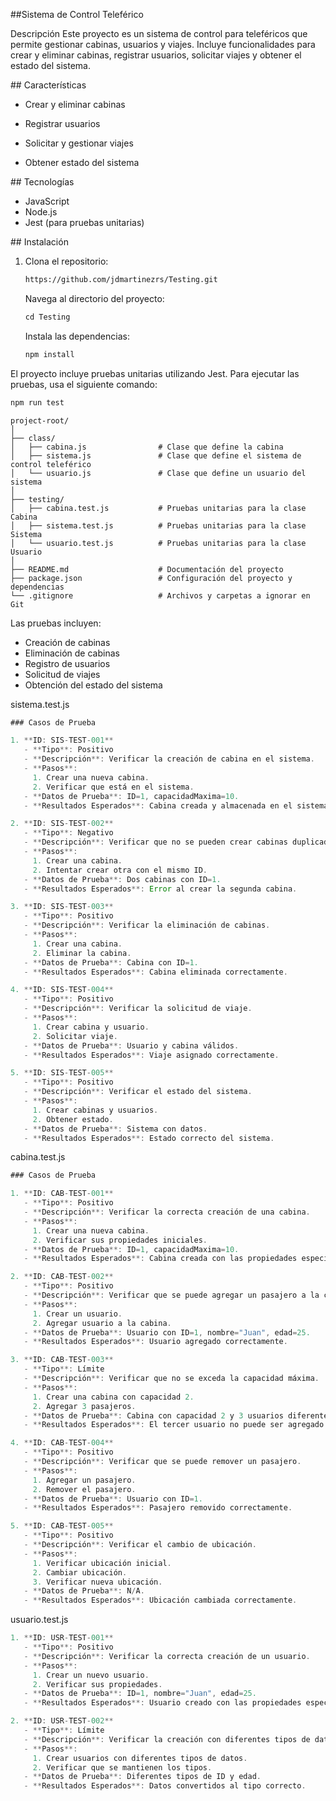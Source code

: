 \##Sistema de Control Teleférico

Descripción Este proyecto es un sistema de control para teleféricos que permite gestionar cabinas, usuarios y viajes. Incluye funcionalidades para crear y eliminar cabinas, registrar usuarios, solicitar viajes y obtener el estado del sistema.



\## Características

- Crear y eliminar cabinas

- Registrar usuarios
- Solicitar y gestionar viajes
- Obtener estado del sistema

\## Tecnologías 

- JavaScript 
- Node.js 
-  Jest (para pruebas unitarias)

\## Instalación 

1. Clona el repositorio:   

   ```bash   git clone <URL_DEL_REPOSITORIO>
   https://github.com/jdmartinezrs/Testing.git
   ```

   Navega al directorio del proyecto:

   ```js
   cd Testing
   ```

   Instala las dependencias:

   ```js
   npm install
   ```

El proyecto incluye pruebas unitarias utilizando Jest. Para ejecutar las pruebas, usa el siguiente comando:

```js
npm run test
```



```
project-root/
│
├── class/
│   ├── cabina.js                # Clase que define la cabina
│   ├── sistema.js               # Clase que define el sistema de control teleférico
│   └── usuario.js               # Clase que define un usuario del sistema
│
├── testing/
│   ├── cabina.test.js           # Pruebas unitarias para la clase Cabina
│   ├── sistema.test.js          # Pruebas unitarias para la clase Sistema
│   └── usuario.test.js          # Pruebas unitarias para la clase Usuario
│
├── README.md                    # Documentación del proyecto
├── package.json                 # Configuración del proyecto y dependencias
└── .gitignore                   # Archivos y carpetas a ignorar en Git

```



Las pruebas incluyen:

- Creación de cabinas 
- Eliminación de cabinas 
- Registro de usuarios 
-  Solicitud de viajes 
-  Obtención del estado del sistema



sistema.test.js

```js
### Casos de Prueba

1. **ID: SIS-TEST-001**
   - **Tipo**: Positivo
   - **Descripción**: Verificar la creación de cabina en el sistema.
   - **Pasos**:
     1. Crear una nueva cabina.
     2. Verificar que está en el sistema.
   - **Datos de Prueba**: ID=1, capacidadMaxima=10.
   - **Resultados Esperados**: Cabina creada y almacenada en el sistema.

2. **ID: SIS-TEST-002**
   - **Tipo**: Negativo
   - **Descripción**: Verificar que no se pueden crear cabinas duplicadas.
   - **Pasos**:
     1. Crear una cabina.
     2. Intentar crear otra con el mismo ID.
   - **Datos de Prueba**: Dos cabinas con ID=1.
   - **Resultados Esperados**: Error al crear la segunda cabina.

3. **ID: SIS-TEST-003**
   - **Tipo**: Positivo
   - **Descripción**: Verificar la eliminación de cabinas.
   - **Pasos**:
     1. Crear una cabina.
     2. Eliminar la cabina.
   - **Datos de Prueba**: Cabina con ID=1.
   - **Resultados Esperados**: Cabina eliminada correctamente.

4. **ID: SIS-TEST-004**
   - **Tipo**: Positivo
   - **Descripción**: Verificar la solicitud de viaje.
   - **Pasos**:
     1. Crear cabina y usuario.
     2. Solicitar viaje.
   - **Datos de Prueba**: Usuario y cabina válidos.
   - **Resultados Esperados**: Viaje asignado correctamente.

5. **ID: SIS-TEST-005**
   - **Tipo**: Positivo
   - **Descripción**: Verificar el estado del sistema.
   - **Pasos**:
     1. Crear cabinas y usuarios.
     2. Obtener estado.
   - **Datos de Prueba**: Sistema con datos.
   - **Resultados Esperados**: Estado correcto del sistema.
```

cabina.test.js

```js
### Casos de Prueba

1. **ID: CAB-TEST-001**
   - **Tipo**: Positivo
   - **Descripción**: Verificar la correcta creación de una cabina.
   - **Pasos**:
     1. Crear una nueva cabina.
     2. Verificar sus propiedades iniciales.
   - **Datos de Prueba**: ID=1, capacidadMaxima=10.
   - **Resultados Esperados**: Cabina creada con las propiedades especificadas.

2. **ID: CAB-TEST-002**
   - **Tipo**: Positivo
   - **Descripción**: Verificar que se puede agregar un pasajero a la cabina.
   - **Pasos**:
     1. Crear un usuario.
     2. Agregar usuario a la cabina.
   - **Datos de Prueba**: Usuario con ID=1, nombre="Juan", edad=25.
   - **Resultados Esperados**: Usuario agregado correctamente.

3. **ID: CAB-TEST-003**
   - **Tipo**: Límite
   - **Descripción**: Verificar que no se exceda la capacidad máxima.
   - **Pasos**:
     1. Crear una cabina con capacidad 2.
     2. Agregar 3 pasajeros.
   - **Datos de Prueba**: Cabina con capacidad 2 y 3 usuarios diferentes.
   - **Resultados Esperados**: El tercer usuario no puede ser agregado.

4. **ID: CAB-TEST-004**
   - **Tipo**: Positivo
   - **Descripción**: Verificar que se puede remover un pasajero.
   - **Pasos**:
     1. Agregar un pasajero.
     2. Remover el pasajero.
   - **Datos de Prueba**: Usuario con ID=1.
   - **Resultados Esperados**: Pasajero removido correctamente.

5. **ID: CAB-TEST-005**
   - **Tipo**: Positivo
   - **Descripción**: Verificar el cambio de ubicación.
   - **Pasos**:
     1. Verificar ubicación inicial.
     2. Cambiar ubicación.
     3. Verificar nueva ubicación.
   - **Datos de Prueba**: N/A.
   - **Resultados Esperados**: Ubicación cambiada correctamente.
```

usuario.test.js

```js
1. **ID: USR-TEST-001**
   - **Tipo**: Positivo
   - **Descripción**: Verificar la correcta creación de un usuario.
   - **Pasos**:
     1. Crear un nuevo usuario.
     2. Verificar sus propiedades.
   - **Datos de Prueba**: ID=1, nombre="Juan", edad=25.
   - **Resultados Esperados**: Usuario creado con las propiedades especificadas.

2. **ID: USR-TEST-002**
   - **Tipo**: Límite
   - **Descripción**: Verificar la creación con diferentes tipos de datos.
   - **Pasos**:
     1. Crear usuarios con diferentes tipos de datos.
     2. Verificar que se mantienen los tipos.
   - **Datos de Prueba**: Diferentes tipos de ID y edad.
   - **Resultados Esperados**: Datos convertidos al tipo correcto.
```

